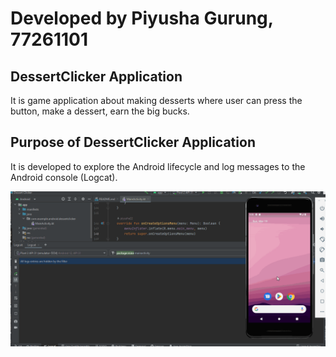 # Developed by Piyusha Gurung, 77261101

## DessertClicker Application

It is game application about making desserts where user can press the button, make a dessert, earn the big bucks.

## Purpose of DessertClicker Application

It is developed to explore the Android lifecycle and log messages to the Android console (Logcat).

![](ActivityLifecycleandState.gif)